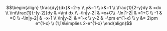 
$$\begin{align}
\frac{dy}{dx}&=2-y \\
y&=1 \\
x&=1 \\
\frac{1}{2-y}dy & =dx \\
\int\frac{1}{-(y-2)}dy & =\int dx \\
-\ln|y-2| & =x+C\\
-\ln|1-2| & =1+C \\
-1 & =C \\
-\ln|y-2| & =x-1 \\
\ln|y-2| & =1-x \\
y-2 & =\pm e^{1-x} \\
y &= 2\pm e^{1-x} \\
(1,1)&\implies 2-e^{1-x}
\end{align}$$